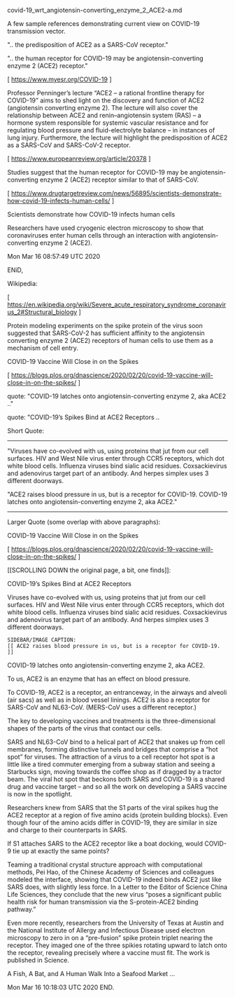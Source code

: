 covid-19_wrt_angiotensin-converting_enzyme_2_ACE2-a.md

A few sample references demonstrating current view on COVID-19 transmission vector.

".. the predisposition of ACE2 as a SARS-CoV receptor."

".. the human receptor for COVID-19 may be angiotensin-converting enzyme 2 (ACE2) receptor."



 [ https://www.myesr.org/COVID-19 ]

Professor Penninger’s lecture “ACE2 – a rational frontline therapy for COVID-19” aims to shed light on the discovery and function of ACE2 (angiotensin converting enzyme 2). The lecture will also cover the relationship between ACE2 and renin–angiotensin system (RAS) – a hormone system responsible for systemic vascular resistance and for regulating blood pressure and fluid-electrolyte balance – in instances of lung injury. Furthermore, the lecture will highlight the predisposition of ACE2 as a SARS-CoV and SARS-CoV-2 receptor.

 [ https://www.europeanreview.org/article/20378 ]

Studies suggest that the human receptor for COVID-19 may be angiotensin-converting enzyme 2 (ACE2) receptor similar to that of SARS-CoV.

 [ https://www.drugtargetreview.com/news/56895/scientists-demonstrate-how-covid-19-infects-human-cells/ ]

Scientists demonstrate how COVID-19 infects human cells

Researchers have used cryogenic electron microscopy to show that coronaviruses enter human cells through an interaction with angiotensin-converting enzyme 2 (ACE2).

Mon Mar 16 08:57:49 UTC 2020

ENiD,


Wikipedia:

 [ https://en.wikipedia.org/wiki/Severe_acute_respiratory_syndrome_coronavirus_2#Structural_biology ]

Protein modeling experiments on the spike protein of the virus soon suggested that SARS-CoV-2 has sufficient affinity to the angiotensin converting enzyme 2 (ACE2) receptors of human cells to use them as a mechanism of cell entry.



COVID-19 Vaccine Will Close in on the Spikes

 [ https://blogs.plos.org/dnascience/2020/02/20/covid-19-vaccine-will-close-in-on-the-spikes/ ]

 quote: "COVID-19 latches onto angiotensin-converting enzyme 2, aka ACE2 .."

 quote: "COVID-19’s Spikes Bind at ACE2 Receptors ..


Short Quote:

 - - -

"Viruses have co-evolved with us, using proteins that jut from our cell surfaces. HIV and West Nile virus enter through CCR5 receptors, which dot white blood cells. Influenza viruses bind sialic acid residues. Coxsackievirus and adenovirus target part of an antibody. And herpes simplex uses 3 different doorways.

"ACE2 raises blood pressure in us, but is a receptor for COVID-19.
COVID-19 latches onto angiotensin-converting enzyme 2, aka ACE2."

 - - -



Larger Quote (some overlap with above paragraphs):

COVID-19 Vaccine Will Close in on the Spikes

 [ https://blogs.plos.org/dnascience/2020/02/20/covid-19-vaccine-will-close-in-on-the-spikes/ ]


[[SCROLLING DOWN the original page, a bit, one finds]]:


COVID-19’s Spikes Bind at ACE2 Receptors

Viruses have co-evolved with us, using proteins that jut from our cell surfaces. HIV and West Nile virus enter through CCR5 receptors, which dot white blood cells. Influenza viruses bind sialic acid residues. Coxsackievirus and adenovirus target part of an antibody. And herpes simplex uses 3 different doorways.

    SIDEBAR/IMAGE CAPTION:
    [[ ACE2 raises blood pressure in us, but is a receptor for COVID-19. ]]

COVID-19 latches onto angiotensin-converting enzyme 2, aka ACE2.

To us, ACE2 is an enzyme that has an effect on blood pressure.

To COVID-19, ACE2 is a receptor, an entranceway, in the airways and alveoli (air sacs) as well as in blood vessel linings. ACE2 is also a receptor for SARS-CoV and NL63-CoV. (MERS-CoV uses a different receptor.)

The key to developing vaccines and treatments is the three-dimensional shapes of the parts of the virus that contact our cells.

SARS and NL63-CoV bind to a helical part of ACE2 that snakes up from cell membranes, forming distinctive tunnels and bridges that comprise a “hot spot” for viruses. The attraction of a virus to a cell receptor hot spot is a little like a tired commuter emerging from a subway station and seeing a Starbucks sign, moving towards the coffee shop as if dragged by a tractor beam. The viral hot spot that beckons both SARS and COVID-19 is a shared drug and vaccine target – and so all the work on developing a SARS vaccine is now in the spotlight.

Researchers knew from SARS that the S1 parts of the viral spikes hug the ACE2 receptor at a region of five amino acids (protein building blocks). Even though four of the amino acids  differ in COVID-19, they are similar in size and charge to their counterparts in SARS.

If S1 attaches SARS to the ACE2 receptor like a boat docking, would COVID-9 tie up at exactly the same points?

Teaming a traditional crystal structure approach with computational methods, Pei Hao, of the Chinese Academy of Sciences and colleagues modeled the interface, showing that COVID-19 indeed binds ACE2 just like SARS does, with slightly less force. In a Letter to the Editor of Science China Life Sciences, they conclude that the new virus “poses a significant public health risk for human transmission via the S-protein-ACE2 binding pathway.”

Even more recently, researchers from the University of Texas at Austin and the National Institute of Allergy and Infectious Disease used electron microscopy to zero in on a “pre-fusion” spike protein triplet nearing the receptor. They imaged one of the three spikies rotating upward to latch onto the receptor, revealing precisely where a vaccine must fit. The work is published in Science.

A Fish, A Bat, and A Human Walk Into a Seafood Market …

Mon Mar 16 10:18:03 UTC 2020
END.
